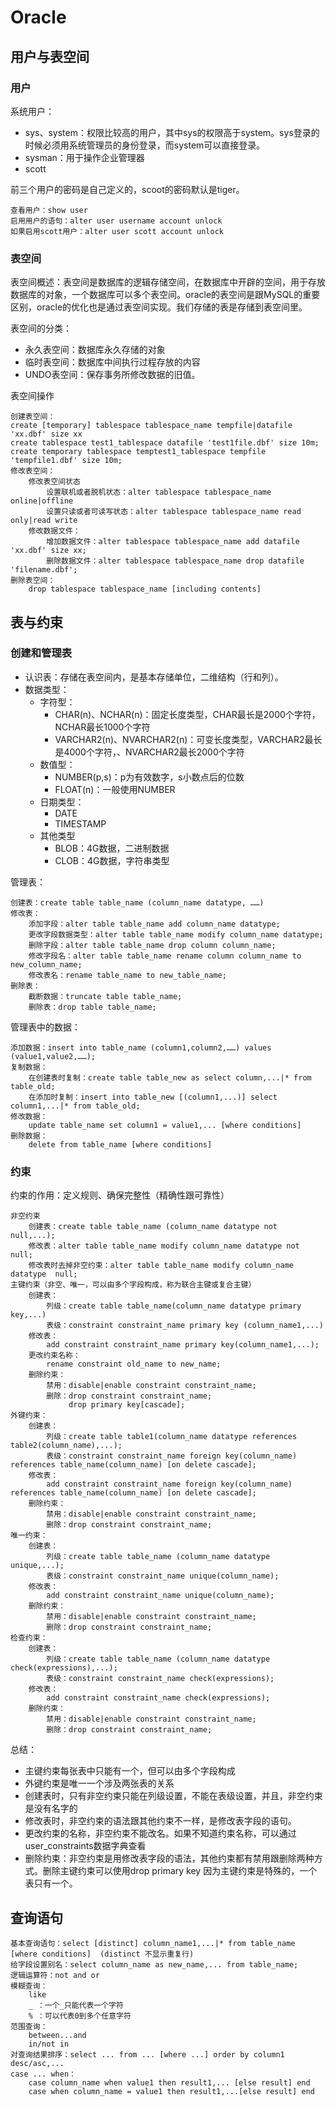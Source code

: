 # Oracle

## 用户与表空间
### 用户
系统用户：
* sys、system：权限比较高的用户，其中sys的权限高于system。sys登录的时候必须用系统管理员的身份登录，而system可以直接登录。
* sysman：用于操作企业管理器
* scott

前三个用户的密码是自己定义的，scoot的密码默认是tiger。

    查看用户：show user
    启用用户的语句：alter user username account unlock
    如果启用scott用户：alter user scott account unlock


### 表空间
表空间概述：表空间是数据库的逻辑存储空间，在数据库中开辟的空间，用于存放数据库的对象，一个数据库可以多个表空间。oracle的表空间是跟MySQL的重要区别，oracle的优化也是通过表空间实现。我们存储的表是存储到表空间里。

表空间的分类：
* 永久表空间：数据库永久存储的对象
* 临时表空间：数据库中间执行过程存放的内容
* UNDO表空间：保存事务所修改数据的旧值。

表空间操作

    创建表空间：
    create [temporary] tablespace tablespace_name tempfile|datafile 'xx.dbf' size xx
    create tablespace test1_tablespace datafile 'test1file.dbf' size 10m;
    create temporary tablespace temptest1_tablespace tempfile 'tempfile1.dbf' size 10m;
    修改表空间：
        修改表空间状态
            设置联机或者脱机状态：alter tablespace tablespace_name online|offline
            设置只读或者可读写状态：alter tablespace tablespace_name read only|read write
        修改数据文件：
            增加数据文件：alter tablespace tablespace_name add datafile 'xx.dbf' size xx;
            删除数据文件：alter tablespace tablespace_name drop datafile 'filename.dbf';
    删除表空间：
        drop tablespace tablespace_name [including contents]

## 表与约束
### 创建和管理表
* 认识表：存储在表空间内，是基本存储单位，二维结构（行和列）。
* 数据类型：
    - 字符型：
        + CHAR(n)、NCHAR(n)：固定长度类型，CHAR最长是2000个字符，NCHAR最长1000个字符
        + VARCHAR2(n)、NVARCHAR2(n)：可变长度类型，VARCHAR2最长是4000个字符，、NVARCHAR2最长2000个字符
    - 数值型：
        + NUMBER(p,s)：p为有效数字，s小数点后的位数
        + FLOAT(n)：一般使用NUMBER
    - 日期类型：
        + DATE
        + TIMESTAMP
    - 其他类型
        + BLOB：4G数据，二进制数据
        + CLOB：4G数据，字符串类型
        
管理表：
    
    创建表：create table table_name (column_name datatype, ……)
    修改表：
        添加字段：alter table table_name add column_name datatype;
        更改字段数据类型：alter table table_name modify column_name datatype;
        删除字段：alter table table_name drop column column_name;
        修改字段名：alter table table_name rename column column_name to new_column_name;
        修改表名：rename table_name to new_table_name;
    删除表：
        截断数据：truncate table table_name;
        删除表：drop table table_name;

管理表中的数据：
    
    添加数据：insert into table_name (column1,column2,……) values (value1,value2,……);
    复制数据：
        在创建表时复制：create table table_new as select column,...|* from table_old;
        在添加时复制：insert into table_new [(column1,...)] select column1,...|* from table_old;
    修改数据：
        update table_name set column1 = value1,... [where conditions]
    删除数据：
        delete from table_name [where conditions]
### 约束
约束的作用：定义规则、确保完整性（精确性跟可靠性）

    非空约束
        创建表：create table table_name (column_name datatype not null,...);
        修改表：alter table table_name modify column_name datatype not null;
        修改表时去掉非空约束：alter table table_name modify column_name datatype  null;
    主键约束（非空、唯一，可以由多个字段构成，称为联合主键或复合主键）
        创建表：
            列级：create table table_name(column_name datatype primary key,...)
            表级：constraint constraint_name primary key (column_name1,...)
        修改表：
            add constraint constraint_name primary key(column_name1,...);
        更改约束名称：
            rename constraint old_name to new_name;
        删除约束：
            禁用：disable|enable constraint constraint_name;
            删除：drop constraint constraint_name;
                 drop primary key[cascade];
    外键约束：
        创建表：
            列级：create table table1(column_name datatype references table2(column_name),...);
            表级：constraint constraint_name foreign key(column_name) references table_name(column_name) [on delete cascade];
        修改表：
            add constraint constraint_name foreign key(column_name) references table_name(column_name) [on delete cascade];
        删除约束：
            禁用：disable|enable constraint constraint_name;
            删除：drop constraint constraint_name;
    唯一约束：
        创建表：
            列级：create table table_name (column_name datatype unique,...);
            表级：constraint constraint_name unique(column_name);
        修改表：
            add constraint constraint_name unique(column_name);
        删除约束：
            禁用：disable|enable constraint constraint_name;
            删除：drop constraint constraint_name;
    检查约束：
        创建表：
            列级：create table table_name (column_name datatype check(expressions),...);
            表级：constraint constraint_name check(expressions);
        修改表：
            add constraint constraint_name check(expressions);
        删除约束：
            禁用：disable|enable constraint constraint_name;
            删除：drop constraint constraint_name;

总结：
* 主键约束每张表中只能有一个，但可以由多个字段构成
* 外键约束是唯一一个涉及两张表的关系
* 创建表时，只有非空约束只能在列级设置，不能在表级设置，并且，非空约束是没有名字的
* 修改表时，非空约束的语法跟其他约束不一样，是修改表字段的语句。
* 更改约束的名称，非空约束不能改名。如果不知道约束名称，可以通过user_constraints数据字典查看
* 删除约束：非空约束是用修改表字段的语法，其他约束都有禁用跟删除两种方式。删除主键约束可以使用drop primary key 因为主键约束是特殊的，一个表只有一个。

## 查询语句
    基本查询语句：select [distinct] column_name1,...|* from table_name [where conditions]  (distinct 不显示重复行)
    给字段设置别名：select column_name as new_name,... from table_name;
    逻辑运算符：not and or
    模糊查询：
        like
        _ ：一个_只能代表一个字符
        % ：可以代表0到多个任意字符
    范围查询：
        between...and
        in/not in
    对查询结果排序：select ... from ... [where ...] order by column1 desc/asc,...
    case ... when：
        case column_name when value1 then result1,... [else result] end
        case when column_name = value1 then result1,...[else result] end